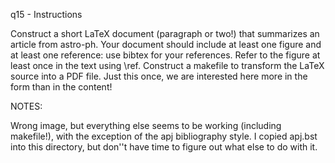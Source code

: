 q15 - Instructions

Construct a short LaTeX document (paragraph or two!) that summarizes an
article from astro-ph. Your document should include at least one figure and at
least one reference: use bibtex for your references. Refer to the figure at
least once in the text using \ref. Construct a makefile to transform the LaTeX
source into a PDF file. Just this once, we are interested here more in the form
than in the content! 

NOTES:

Wrong image, but everything else seems to be working (including makefile!), 
with the exception of the apj bibliography style. I copied apj.bst into this
directory, but don''t have time to figure out what else to do with it.
